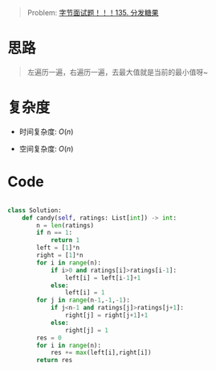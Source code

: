 > Problem: [字节面试题！！！135. 分发糖果](https://leetcode.cn/problems/candy/description/)

# 思路

> 左遍历一遍，右遍历一遍，去最大值就是当前的最小值呀~

# 复杂度

- 时间复杂度: $O(n)$

- 空间复杂度: $O(n)$

# Code

```Python []

class Solution:
    def candy(self, ratings: List[int]) -> int:
        n = len(ratings)
        if n == 1:
            return 1
        left = [1]*n
        right = [1]*n
        for i in range(n):
            if i>0 and ratings[i]>ratings[i-1]:
                left[i] = left[i-1]+1
            else:
                left[i] = 1
        for j in range(n-1,-1,-1):
            if j<n-1 and ratings[j]>ratings[j+1]:
                right[j] = right[j+1]+1
            else:
                right[j] = 1
        res = 0
        for i in range(n):
            res += max(left[i],right[i])
        return res
```
